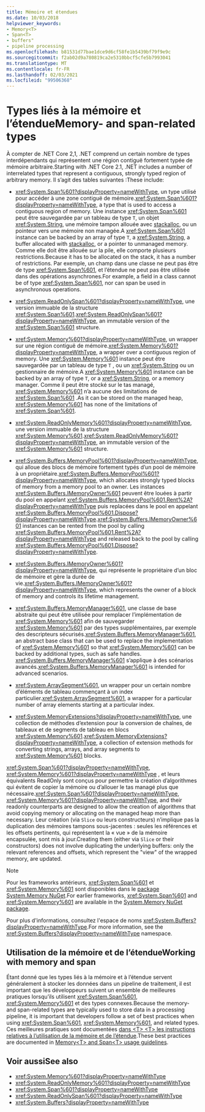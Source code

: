 ```yaml
---
title: Mémoire et étendues
ms.date: 10/03/2018
helpviewer_keywords:
- Memory<T>
- Span<T>
- buffers"
- pipeline processing
ms.openlocfilehash: b81531d77bae1dce9d6cf58fe1b5439bf79f9e9c
ms.sourcegitcommit: f2ab02d9a780819ca2e5310bbcf5cfe5b7993041
ms.translationtype: MT
ms.contentlocale: fr-FR
ms.lasthandoff: 02/03/2021
ms.locfileid: "99506368"
---
```

# <a name="memory--and-span-related-types"></a><span data-ttu-id="b371c-102">Types liés à la mémoire et l’étendue</span><span class="sxs-lookup"><span data-stu-id="b371c-102">Memory- and span-related types</span></span>

<span data-ttu-id="b371c-103">À compter de .NET Core 2,1, .NET comprend un certain nombre de types interdépendants qui représentent une région contiguë fortement typée de mémoire arbitraire.</span><span class="sxs-lookup"><span data-stu-id="b371c-103">Starting with .NET Core 2.1, .NET includes a number of interrelated types that represent a contiguous, strongly typed region of arbitrary memory.</span></span> <span data-ttu-id="b371c-104">Il s’agit des tables suivantes :</span><span class="sxs-lookup"><span data-stu-id="b371c-104">These include:</span></span>

- <span data-ttu-id="b371c-105"><xref:System.Span%601?displayProperty=nameWithType>, un type utilisé pour accéder à une zone contiguë de mémoire.</span><span class="sxs-lookup"><span data-stu-id="b371c-105"><xref:System.Span%601?displayProperty=nameWithType>, a type that is used to access a contiguous region of memory.</span></span> <span data-ttu-id="b371c-106">Une instance <xref:System.Span%601> peut être sauvegardée par un tableau de type `T`, un objet <xref:System.String>, une mémoire tampon allouée avec [stackalloc](../../csharp/language-reference/operators/stackalloc.md), ou un pointeur vers une mémoire non managée.</span><span class="sxs-lookup"><span data-stu-id="b371c-106">A <xref:System.Span%601> instance can be backed by an array of type `T`, a <xref:System.String>, a buffer allocated with [stackalloc](../../csharp/language-reference/operators/stackalloc.md), or a pointer to unmanaged memory.</span></span> <span data-ttu-id="b371c-107">Comme elle doit être allouée sur la pile, elle comporte plusieurs restrictions.</span><span class="sxs-lookup"><span data-stu-id="b371c-107">Because it has to be allocated on the stack, it has a number of restrictions.</span></span> <span data-ttu-id="b371c-108">Par exemple, un champ dans une classe ne peut pas être de type <xref:System.Span%601>, et l’étendue ne peut pas être utilisée dans des opérations asynchrones.</span><span class="sxs-lookup"><span data-stu-id="b371c-108">For example, a field in a class cannot be of type <xref:System.Span%601>, nor can span be used in asynchronous operations.</span></span>

- <span data-ttu-id="b371c-109"><xref:System.ReadOnlySpan%601?displayProperty=nameWithType>, une version immuable de la structure <xref:System.Span%601>.</span><span class="sxs-lookup"><span data-stu-id="b371c-109"><xref:System.ReadOnlySpan%601?displayProperty=nameWithType>, an immutable version of the <xref:System.Span%601> structure.</span></span>

- <span data-ttu-id="b371c-110"><xref:System.Memory%601?displayProperty=nameWithType>, un wrapper sur une région contiguë de mémoire.</span><span class="sxs-lookup"><span data-stu-id="b371c-110"><xref:System.Memory%601?displayProperty=nameWithType>, a wrapper over a contiguous region of memory.</span></span> <span data-ttu-id="b371c-111">Une <xref:System.Memory%601> instance peut être sauvegardée par un tableau de type `T` , ou un <xref:System.String> ou un gestionnaire de mémoire.</span><span class="sxs-lookup"><span data-stu-id="b371c-111">A <xref:System.Memory%601> instance can be backed by an array of type `T`, or a <xref:System.String>, or a memory manager.</span></span> <span data-ttu-id="b371c-112">Comme il peut être stocké sur le tas managé, <xref:System.Memory%601> n’a aucune des limitations de <xref:System.Span%601> .</span><span class="sxs-lookup"><span data-stu-id="b371c-112">As it can be stored on the managed heap, <xref:System.Memory%601> has none of the limitations of <xref:System.Span%601>.</span></span>

- <span data-ttu-id="b371c-113"><xref:System.ReadOnlyMemory%601?displayProperty=nameWithType>, une version immuable de la structure <xref:System.Memory%601>.</span><span class="sxs-lookup"><span data-stu-id="b371c-113"><xref:System.ReadOnlyMemory%601?displayProperty=nameWithType>, an immutable version of the <xref:System.Memory%601> structure.</span></span>

- <span data-ttu-id="b371c-114"><xref:System.Buffers.MemoryPool%601?displayProperty=nameWithType>, qui alloue des blocs de mémoire fortement typés d’un pool de mémoire à un propriétaire.</span><span class="sxs-lookup"><span data-stu-id="b371c-114"><xref:System.Buffers.MemoryPool%601?displayProperty=nameWithType>, which allocates strongly typed blocks of memory from a memory pool to an owner.</span></span> <span data-ttu-id="b371c-115">Les instances <xref:System.Buffers.IMemoryOwner%601> peuvent être louées à partir du pool en appelant <xref:System.Buffers.MemoryPool%601.Rent%2A?displayProperty=nameWithType> puis replacées dans le pool en appelant <xref:System.Buffers.MemoryPool%601.Dispose?displayProperty=nameWithType>.</span><span class="sxs-lookup"><span data-stu-id="b371c-115"><xref:System.Buffers.IMemoryOwner%601> instances can be rented from the pool by calling <xref:System.Buffers.MemoryPool%601.Rent%2A?displayProperty=nameWithType> and released back to the pool by calling <xref:System.Buffers.MemoryPool%601.Dispose?displayProperty=nameWithType>.</span></span>

- <span data-ttu-id="b371c-116"><xref:System.Buffers.IMemoryOwner%601?displayProperty=nameWithType>, qui représente le propriétaire d’un bloc de mémoire et gère la durée de vie.</span><span class="sxs-lookup"><span data-stu-id="b371c-116"><xref:System.Buffers.IMemoryOwner%601?displayProperty=nameWithType>, which represents the owner of a block of memory and controls its lifetime management.</span></span>

- <span data-ttu-id="b371c-117"><xref:System.Buffers.MemoryManager%601>, une classe de base abstraite qui peut être utilisée pour remplacer l’implémentation de <xref:System.Memory%601> afin de sauvegarder <xref:System.Memory%601> par des types supplémentaires, par exemple des descripteurs sécurisés.</span><span class="sxs-lookup"><span data-stu-id="b371c-117"><xref:System.Buffers.MemoryManager%601>, an abstract base class that can be used to replace the implementation of <xref:System.Memory%601> so that <xref:System.Memory%601> can be backed by additional types, such as safe handles.</span></span> <span data-ttu-id="b371c-118"><xref:System.Buffers.MemoryManager%601> s’applique à des scénarios avancés.</span><span class="sxs-lookup"><span data-stu-id="b371c-118"><xref:System.Buffers.MemoryManager%601> is intended for advanced scenarios.</span></span>

- <span data-ttu-id="b371c-119"><xref:System.ArraySegment%601>, un wrapper pour un certain nombre d’éléments de tableau commençant à un index particulier.</span><span class="sxs-lookup"><span data-stu-id="b371c-119"><xref:System.ArraySegment%601>, a wrapper for a particular number of array elements starting at a particular index.</span></span>

- <span data-ttu-id="b371c-120"><xref:System.MemoryExtensions?displayProperty=nameWithType>, une collection de méthodes d’extension pour la conversion de chaînes, de tableaux et de segments de tableau en blocs <xref:System.Memory%601>.</span><span class="sxs-lookup"><span data-stu-id="b371c-120"><xref:System.MemoryExtensions?displayProperty=nameWithType>, a collection of extension methods for converting strings, arrays, and array segments to <xref:System.Memory%601> blocks.</span></span>

<span data-ttu-id="b371c-121"><xref:System.Span%601?displayProperty=nameWithType>, <xref:System.Memory%601?displayProperty=nameWithType> , et leurs équivalents ReadOnly sont conçus pour permettre la création d’algorithmes qui évitent de copier la mémoire ou d’allouer le tas managé plus que nécessaire.</span><span class="sxs-lookup"><span data-stu-id="b371c-121"><xref:System.Span%601?displayProperty=nameWithType>, <xref:System.Memory%601?displayProperty=nameWithType>, and their readonly counterparts are designed to allow the creation of algorithms that avoid copying memory or allocating on the managed heap more than necessary.</span></span> <span data-ttu-id="b371c-122">Leur création (via `Slice` ou leurs constructeurs) n’implique pas la duplication des mémoires tampons sous-jacentes : seules les références et les offsets pertinents, qui représentent la « vue » de la mémoire encapsulée, sont mis à jour.</span><span class="sxs-lookup"><span data-stu-id="b371c-122">Creating them (either via `Slice` or their constructors) does not involve duplicating the underlying buffers: only the relevant references and offsets, which represent the "view" of the wrapped memory, are updated.</span></span>

> [!NOTE]
> <span data-ttu-id="b371c-123">Pour les frameworks antérieurs, <xref:System.Span%601> et <xref:System.Memory%601> sont disponibles dans le [package System.Memory NuGet](https://www.nuget.org/packages/System.Memory/).</span><span class="sxs-lookup"><span data-stu-id="b371c-123">For earlier frameworks, <xref:System.Span%601> and <xref:System.Memory%601> are available in the [System.Memory NuGet package](https://www.nuget.org/packages/System.Memory/).</span></span>

<span data-ttu-id="b371c-124">Pour plus d'informations, consultez l'espace de noms <xref:System.Buffers?displayProperty=nameWithType>.</span><span class="sxs-lookup"><span data-stu-id="b371c-124">For more information, see the <xref:System.Buffers?displayProperty=nameWithType> namespace.</span></span>

## <a name="working-with-memory-and-span"></a><span data-ttu-id="b371c-125">Utilisation de la mémoire et de l’étendue</span><span class="sxs-lookup"><span data-stu-id="b371c-125">Working with memory and span</span></span>

<span data-ttu-id="b371c-126">Étant donné que les types liés à la mémoire et à l’étendue servent généralement à stocker les données dans un pipeline de traitement, il est important que les développeurs suivent un ensemble de meilleures pratiques lorsqu’ils utilisent <xref:System.Span%601>, <xref:System.Memory%601> et des types connexes.</span><span class="sxs-lookup"><span data-stu-id="b371c-126">Because the memory- and span-related types are typically used to store data in a processing pipeline, it is important that developers follow a set of best practices when using <xref:System.Span%601>, <xref:System.Memory%601>, and related types.</span></span> <span data-ttu-id="b371c-127">Ces meilleures pratiques sont documentées [dans \<T> \<T> les instructions relatives à l’utilisation de la mémoire et de l’étendue](memory-t-usage-guidelines.md).</span><span class="sxs-lookup"><span data-stu-id="b371c-127">These best practices are documented in [Memory\<T> and Span\<T> usage guidelines](memory-t-usage-guidelines.md).</span></span>

## <a name="see-also"></a><span data-ttu-id="b371c-128">Voir aussi</span><span class="sxs-lookup"><span data-stu-id="b371c-128">See also</span></span>

- <xref:System.Memory%601?displayProperty=nameWithType>
- <xref:System.ReadOnlyMemory%601?displayProperty=nameWithType>
- <xref:System.Span%601?displayProperty=nameWithType>
- <xref:System.ReadOnlySpan%601?displayProperty=nameWithType>
- <xref:System.Buffers?displayProperty=nameWithType>
